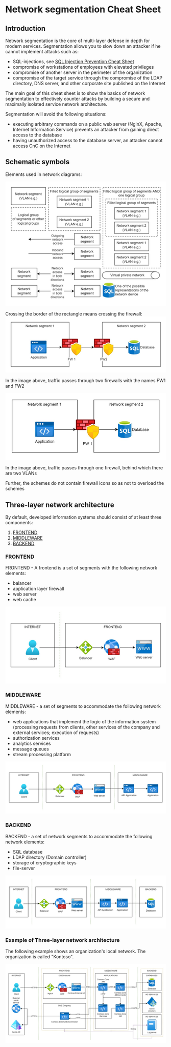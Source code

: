 # Network segmentation Cheat Sheet

## Introduction

Network segmentation is the core of multi-layer defense in depth for modern services. Segmentation allows you to slow down an attacker if he cannot implement attacks such as:
 - SQL-injections, see [SQL Injection Prevention Cheat Sheet](https://github.com/OWASP/CheatSheetSeries/blob/master/cheatsheets/SQL_Injection_Prevention_Cheat_Sheet.md)
 - compromise of workstations of employees with elevated privileges
 - compromise of another server in the perimeter of the organization
 - compromise of the target service through the compromise of the LDAP directory, DNS server, and other corporate site published on the Internet

The main goal of this cheat sheet is to show the basics of network segmentation to effectively counter attacks by building a secure and maximally isolated service network architecture.

Segmentation will avoid the following situations:
- executing arbitrary commands on a public web server (NginX, Apache, Internet Information Service) prevents an attacker from gaining direct access to the database
- having unauthorized access to the database server, an attacker cannot access CnC on the Internet

## Schematic symbols

Elements used in network diagrams:

![Schematic symbols](https://github.com/sergiomarotco/OWASP_Draft/blob/main/Assets/Network_Segmentation_Cheat_Sheet_Schematic_symbols.jpg)

Crossing the border of the rectangle means crossing the firewall:
![Traffic passes through two firewalls](https://github.com/sergiomarotco/OWASP_Draft/blob/main/Assets/Network_Segmentation_Cheat_Sheet_firewall_1.jpg)

In the image above, traffic passes through two firewalls with the names FW1 and FW2

![Traffic passes through one firewall](https://github.com/sergiomarotco/OWASP_Draft/blob/main/Assets/Network_Segmentation_Cheat_Sheet_firewall_2.jpg)

In the image above, traffic passes through one firewall, behind which there are two VLANs

Further, the schemes do not contain firewall icons so as not to overload the schemes

## Three-layer network architecture
By default, developed information systems should consist of at least three components:
1. [FRONTEND](https://github.com/sergiomarotco/OWASP_Draft/blob/main/Network_Segmentation_Cheat_Sheet.md#FRONTEND)
2. [MIDDLEWARE](https://github.com/sergiomarotco/OWASP_Draft/blob/main/Network_Segmentation_Cheat_Sheet.md#MIDDLEWARE)
3. [BACKEND](https://github.com/sergiomarotco/OWASP_Draft/blob/main/Network_Segmentation_Cheat_Sheet.md#BACKEND)

### FRONTEND
FRONTEND - A frontend is a set of segments with the following network elements:
- balancer
- application layer firewall
- web server
- web cache

![FRONTEND](https://github.com/sergiomarotco/OWASP_Draft/blob/main/Assets/Network_Segmentation_Cheat_Sheet_FRONTEND.jpg)

### MIDDLEWARE
MIDDLEWARE - a set of segments to accommodate the following network elements:
- web applications that implement the logic of the information system (processing requests from clients, other services of the company and external services; execution of requests)
- authorization services
- analytics services
- message queues
- stream processing platform

![MIDDLEWARE](https://github.com/sergiomarotco/OWASP_Draft/blob/main/Assets/Network_Segmentation_Cheat_Sheet_MIDDLEWARE.jpg)

### BACKEND
BACKEND - a set of network segments to accommodate the following network elements:
- SQL database
- LDAP directory (Domain controller)
- storage of cryptographic keys
- file-server

![BACKEND](https://github.com/sergiomarotco/OWASP_Draft/blob/main/Assets/Network_Segmentation_Cheat_Sheet_BACKEND.jpg)

### Example of Three-layer network architecture
The following example shows an organization's local network. The organization is called "Kontoso".

![BACKEND](https://github.com/sergiomarotco/OWASP_Draft/blob/main/Assets/Network_Segmentation_Cheat_Sheet_TIER_Example.jpg)

